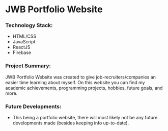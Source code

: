 # JWB Portfolio Website

### Technology Stack:
- HTML/CSS
- JavaScript
- ReactJS
- Firebase

### Project Summary:
JWB Portfolio Website was created to give job-recruiters/companies an easier time learning about myself. On this website you can find my academic achievements, programming projects, hobbies, future goals, and more.


### Future Developments:
- This being a portfolio website, there will most likely not be any future developments made (besides keeping info up-to-date).
